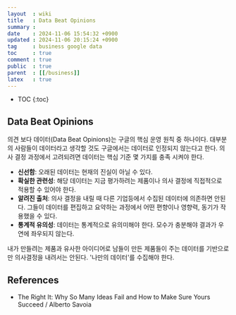 ```yaml
---
layout  : wiki
title   : Data Beat Opinions
summary : 
date    : 2024-11-06 15:54:32 +0900
updated : 2024-11-06 20:15:24 +0900
tag     : business google data
toc     : true
comment : true
public  : true
parent  : [[/business]]
latex   : true
---
```

* TOC
{:toc}

## Data Beat Opinions

의견 보다 데이터(Data Beat Opinions)는 구글의 핵심 운영 원칙 중 하나이다. 대부분의 사람들이 데이터라고 생각할 것도 구글에서는 데이터로 인정되지 않는다고 한다.
의사 결정 과정에서 고려되려면 데이터는 핵심 기준 몇 가지를 충족 시켜야 한다.

- __신선함__: 오래된 데이터는 현재의 진실이 아닐 수 있다.
- __확실한 관련성__: 해당 데이터는 지금 평가하려는 제품이나 의사 결정에 직접적으로 적용할 수 있어야 한다.
- __알려진 출처__: 의사 결정을 내릴 때 다른 기업등에서 수집된 데이터에 의존하면 안된다. 그들이 데이터를 편집하고 요약하는 과정에서 어떤 편향이나 영향력, 동기가 작용했을 수 있다.
- __통계적 유의성__: 데이터는 통계적으로 유의미해야 한다. 모수가 충분해야 결과가 우연에 좌우되지 않는다.

내가 만들려는 제품과 유사한 아이디어로 남들이 만든 제품들이 주는 데이터를 기반으로만 의사결정을 내려서는 안된다.
'나만의 데이터'를 수집해야 한다.

## References

- The Right It: Why So Many Ideas Fail and How to Make Sure Yours Succeed / Alberto Savoia